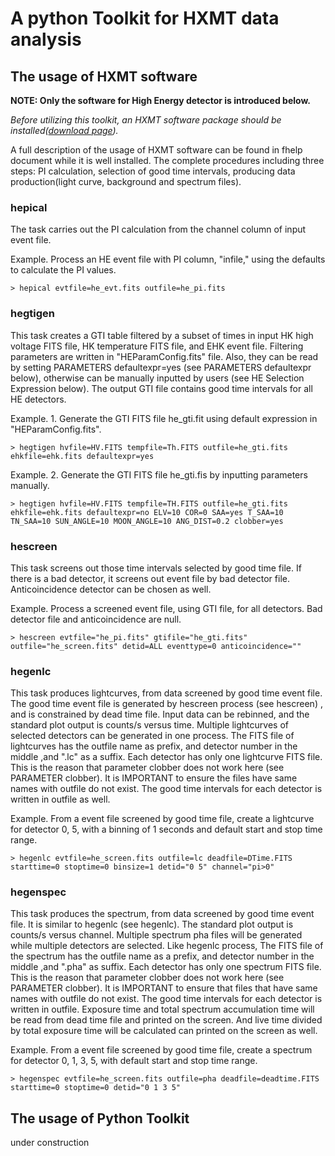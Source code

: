 # A python Toolkit for HXMT data analysis


## The usage of HXMT software


**NOTE: Only the software for High Energy detector is introduced below.**


*Before utilizing this toolkit, an HXMT software package should be installed([download page](http://www.hxmt.org/index.php/dataan/2013-03-22-08-13-10)).*

A full description of the usage of HXMT software can be found in fhelp document while it is well installed. The complete procedures including three steps: PI calculation, selection of good time intervals, producing data production(light curve, background and spectrum files).

### hepical

The task carries out the PI calculation from the  channel column of input event file.

Example. Process an HE event file with PI column, "infile," using the defaults to calculate the PI values. 
    
`> hepical evtfile=he_evt.fits outfile=he_pi.fits`

### hegtigen

This task creates a GTI table filtered by a subset of times in input HK high voltage FITS file, HK temperature FITS file, and EHK event file. Filtering parameters are written in "HEParamConfig.fits" file. Also, they can be read by setting PARAMETERS defaultexpr=yes (see PARAMETERS defaultexpr below), otherwise can be manually inputted by users (see HE Selection Expression below). The output GTI file contains good time intervals for all HE detectors.

Example. 1. Generate the GTI FITS file he_gti.fit using default expression in "HEParamConfig.fits".
    
`> hegtigen hvfile=HV.FITS tempfile=Th.FITS outfile=he_gti.fits ehkfile=ehk.fits defaultexpr=yes`
    
Example. 2. Generate the GTI FITS file he_gti.fis by inputting parameters manually.
        
`> hegtigen hvfile=HV.FITS tempfile=TH.FITS outfile=he_gti.fits ehkfile=ehk.fits defaultexpr=no ELV=10 COR=0 SAA=yes T_SAA=10 TN_SAA=10 SUN_ANGLE=10 MOON_ANGLE=10 ANG_DIST=0.2 clobber=yes`
        
### hescreen

This task screens out those time intervals selected by good time file. If there is a bad detector, it screens out event file by bad detector file. Anticoincidence detector can be chosen as well.

Example.  Process a screened event file, using GTI file, for all detectors. Bad detector file and anticoincidence are null.
    
`> hescreen evtfile="he_pi.fits" gtifile="he_gti.fits" outfile="he_screen.fits" detid=ALL eventtype=0 anticoincidence=""`
        
### hegenlc

This task produces lightcurves, from data screened by good time event
    file. The good time event file is generated by hescreen process (see 
    hescreen) , and is constrained by dead time file. Input data can be 
    rebinned, and the standard plot output is counts/s versus time. Multiple
    lightcurves of selected detectors can be generated in one process. 
    The FITS file of lightcurves has the outfile name as prefix, and 
    detector number in the middle ,and ".lc" as a suffix. Each detector has 
    only one lightcurve FITS file. This is the reason that parameter clobber 
    does not work here (see PARAMETER clobber). It is IMPORTANT to ensure 
    the files have same names with outfile do not exist. The good time 
    intervals for each detector is written in outfile as well. 
    
Example.  From a event file screened by good time file, create a lightcurve 
    for detector 0, 5, with a binning of 1 seconds and default start and 
    stop time range. 
    
`> hegenlc evtfile=he_screen.fits outfile=lc deadfile=DTime.FITS starttime=0 stoptime=0 binsize=1 detid="0 5" channel="pi>0"`
        
### hegenspec

This task produces the spectrum, from data screened by good time event file. It is similar to hegenlc (see hegenlc). The standard plot output is counts/s versus channel. Multiple spectrum pha files will be generated while multiple detectors are selected. Like hegenlc process, The FITS file  of the spectrum has the outfile name as a prefix, and detector number in the middle ,and ".pha" as suffix. Each detector has only one spectrum FITS file. This is the reason that parameter clobber does not work here (see PARAMETER clobber). It is IMPORTANT to ensure that files that have same names with outfile do not exist. The good time intervals for each detector is written in outfile. Exposure time and total spectrum accumulation time will be read from dead time file and printed on the screen. And live time divided by total exposure time will be calculated can printed on the screen as well.

Example. From a event file screened by good time file, create a spectrum 
    for detector 0, 1, 3, 5, with default start and stop time range. 
    
`> hegenspec evtfile=he_screen.fits outfile=pha deadfile=deadtime.FITS starttime=0 stoptime=0 detid="0 1 3 5"`
        
        
## The usage of Python Toolkit

under construction 
   




